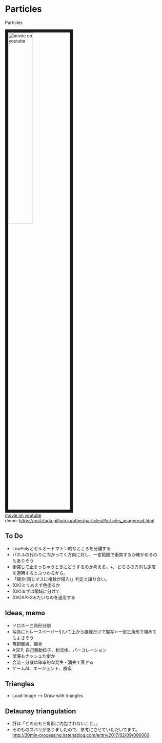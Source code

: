 # Particles
Particles

<a href="http://www.youtube.com/watch?feature=player_embedded&v=w7VFCeh_oME
" target="_blank"><img src="http://img.youtube.com/vi/w7VFCeh_oME/0.jpg"
alt="movie on youtube" width=40% border="10" /></a>  
[movie on youtube](https://www.youtube.com/watch?v=w7VFCeh_oME)  
demo: <https://matztada.github.io/other/particles/Particles_imageread.html>

## To Do
* LowPolyとセルオートマトン的なところを分離する
* パネルの代わりに向かってく方向に対し、一定範囲で衝突するか確かめるのもありそう
* 衝突して止まっちゃうときにどうするのか考える。+, -どちらの方向も速度を適用するとぶつかるから。
* 「競合(同じマスに複数が侵入)」判定と譲り合い。
* (OK)とりあえず色塗るか
* (OK)まずは領域に分けて
* (OK)APESみたいなのを適用する

## Ideas, memo
* ドロネー三角形分割
* 写真にトレースペーパー引いて上から直線だけで描写←一部三角形で埋めてもよさそう
* 等距離線、競合
* ASEP, 自己駆動粒子、粉流体、パーコレーション
* 渋滞もナッシュ均衡か
* 合流・分散は確率的な発生・消失で表せる
* ゲームAI、エージェント、群衆

## Triangles
* Load Image --> Draw with triangles

## Delaunay triangulation
* 肝は「どの点も三角形に内包されないこと。」
* そのものズバリがありましたので、参考にさせていただいてます。 <http://30min-processing.hatenablog.com/entry/2017/02/09/000000>
